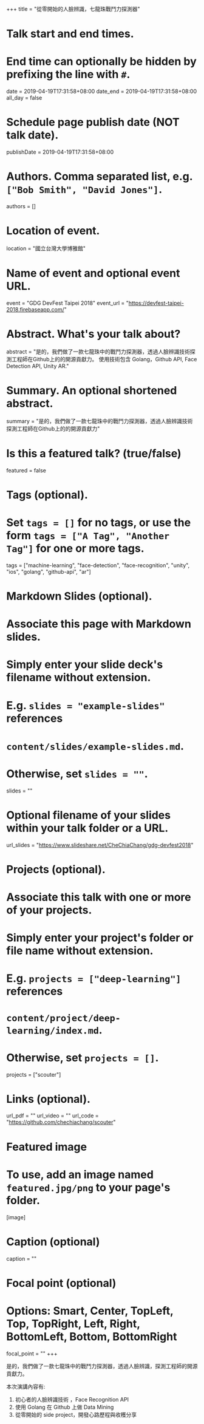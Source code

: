 +++
title = "從零開始的人臉辨識，七龍珠戰鬥力探測器"

# Talk start and end times.
#   End time can optionally be hidden by prefixing the line with `#`.
date = 2019-04-19T17:31:58+08:00
date_end = 2019-04-19T17:31:58+08:00
all_day = false

# Schedule page publish date (NOT talk date).
publishDate = 2019-04-19T17:31:58+08:00

# Authors. Comma separated list, e.g. `["Bob Smith", "David Jones"]`.
authors = []

# Location of event.
location = "國立台灣大學博雅館"

# Name of event and optional event URL.
event = "GDG DevFest Taipei 2018"
event_url = "https://devfest-taipei-2018.firebaseapp.com/"

# Abstract. What's your talk about?
abstract = "是的，我們做了一款七龍珠中的戰鬥力探測器，透過人臉辨識技術探測工程師在Github上的的開源貢獻力。 使用技術包含 Golang，Github API, Face Detection API, Unity AR."

# Summary. An optional shortened abstract.
summary = "是的，我們做了一款七龍珠中的戰鬥力探測器，透過人臉辨識技術探測工程師在Github上的的開源貢獻力"

# Is this a featured talk? (true/false)
featured = false

# Tags (optional).
#   Set `tags = []` for no tags, or use the form `tags = ["A Tag", "Another Tag"]` for one or more tags.
tags = ["machine-learning", "face-detection", "face-recognition", "unity", "ios", "golang", "github-api", "ar"]

# Markdown Slides (optional).
#   Associate this page with Markdown slides.
#   Simply enter your slide deck's filename without extension.
#   E.g. `slides = "example-slides"` references 
#   `content/slides/example-slides.md`.
#   Otherwise, set `slides = ""`.
slides = ""

# Optional filename of your slides within your talk folder or a URL.
url_slides = "https://www.slideshare.net/CheChiaChang/gdg-devfest2018"

# Projects (optional).
#   Associate this talk with one or more of your projects.
#   Simply enter your project's folder or file name without extension.
#   E.g. `projects = ["deep-learning"]` references 
#   `content/project/deep-learning/index.md`.
#   Otherwise, set `projects = []`.
projects = ["scouter"]

# Links (optional).
url_pdf = ""
url_video = ""
url_code = "https://github.com/chechiachang/scouter"

# Featured image
# To use, add an image named `featured.jpg/png` to your page's folder. 
[image]
  # Caption (optional)
  caption = ""

  # Focal point (optional)
  # Options: Smart, Center, TopLeft, Top, TopRight, Left, Right, BottomLeft, Bottom, BottomRight
  focal_point = ""
+++

是的，我們做了一款七龍珠中的戰鬥力探測器，透過人臉辨識，探測工程師的開源貢獻力。

本次演講內容有:

1. 初心者的人臉辨識技術 ，Face Recognition API
2. 使用 Golang 在 Github 上做 Data Mining
3. 從零開始的 side project，開發心路歷程與收穫分享
